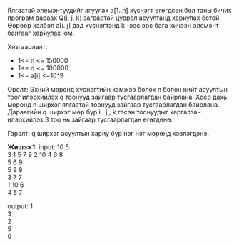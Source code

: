 Ялгаатай элемэнтүүдийг агуулах a[1..n] хүснэгт өгөгдсөн бол таны бичих програм дараах Q(i, j, k) загвартай цуврал асуултанд хариулах ёстой. Өөрөөр хэлбэл a[i..j] дэд хүснэгтэнд k -ээс эрс бага хичээн элемэнт байгааг хариулах юм.

Хязгаарлалт:  
-   1<= n <= 150000
-   1<= q <= 100000
-   1<= a[i] <=10^9

Оролт: 
Эхний мөрөнд хүснэгтийн хэмжээ болох n болон нийт асуултын тоог илэрхийлэх q тоонууд зайгаар тусгаарлагдан байрлана. Хоёр дахь мөрөнд n ширхэг ялгаатай тоонууд зайгаар тусгаарлагдан байрлана. Дараагийн q ширхэг мөр бүр i , j , k гэсэн тоонуудыг харгалзан илэрхийлэх 3 тоо нь зайгаар тусгаарлагдан өгөгдөнө.

Гаралт:
q ширхэг асуултын хариу бүр нэг нэг мөрөнд хэвлэгдэнэ.

**Жишээ 1:**
input:
10 5 <br>
3 1 5 7 9 2 10 4 6 8  <br>
5 6 9  <br>
5 9 9  <br>
3 7 7  <br>
1 10 6  <br>
4 5 7  <br>

output:
1 <br>
3 <br>
2 <br>
5 <br>
0 <br>